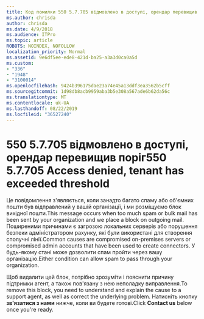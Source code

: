```yaml
---
title: Код помилки 550 5.7.705 відмовлено в доступі, орендар перевищив поріг
ms.author: chrisda
author: chrisda
ms.date: 4/9/2018
ms.audience: ITPro
ms.topic: article
ROBOTS: NOINDEX, NOFOLLOW
localization_priority: Normal
ms.assetid: 9e6df5ee-ede8-421d-ba25-a3a3d0ca0a5d
ms.custom:
- "336"
- "1948"
- "3100014"
ms.openlocfilehash: 9424b396175dae23a74e45a13ddf3ea3562b5cff
ms.sourcegitcommit: 1d98db8acb9959aba3b5e308a567ade6b62da56c
ms.translationtype: MT
ms.contentlocale: uk-UA
ms.lasthandoff: 08/22/2019
ms.locfileid: "36527240"
---
```

# <a name="550-57705-access-denied-tenant-has-exceeded-threshold"></a><span data-ttu-id="09187-102">550 5.7.705 відмовлено в доступі, орендар перевищив поріг</span><span class="sxs-lookup"><span data-stu-id="09187-102">550 5.7.705 Access denied, tenant has exceeded threshold</span></span>

<span data-ttu-id="09187-103">Це повідомлення з'являється, коли занадто багато спаму або об'ємних пошти був відправлений у вашій організації, і ми розміщуємо блок вихідної пошти.</span><span class="sxs-lookup"><span data-stu-id="09187-103">This message occurs when too much spam or bulk mail has been sent by your organization and we place a block on outgoing mail.</span></span>
<span data-ttu-id="09187-104">Поширеними причинами є загрозою локальних серверів або порушення безпеки адміністратором рахунку, які були використані для створення сполучні лінії.</span><span class="sxs-lookup"><span data-stu-id="09187-104">Common causes are compromised on-premises servers or compromised admin accounts that have been used to create connectors.</span></span> <span data-ttu-id="09187-105">У будь-якому стані може дозволити спам пройти через вашу організацію.</span><span class="sxs-lookup"><span data-stu-id="09187-105">Either condition can allow spam to pass through your organization.</span></span>

<span data-ttu-id="09187-106">Щоб видалити цей блок, потрібно зрозуміти і пояснити причину підтримки агент, а також пов'язану з нею неполадку виправлення.</span><span class="sxs-lookup"><span data-stu-id="09187-106">To remove this block, you need to understand and explain the cause to a support agent, as well as correct the underlying problem.</span></span>
<span data-ttu-id="09187-107">Натисніть кнопку **зв'язатися з нами** нижче, коли ви будете готові.</span><span class="sxs-lookup"><span data-stu-id="09187-107">Click **Contact us** below once you're ready.</span></span>
